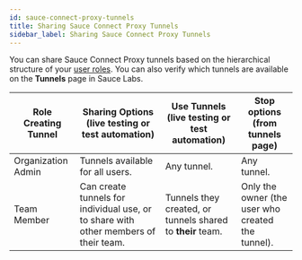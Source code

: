 ```yaml
---
id: sauce-connect-proxy-tunnels
title: Sharing Sauce Connect Proxy Tunnels
sidebar_label: Sharing Sauce Connect Proxy Tunnels
---
```

You can share Sauce Connect Proxy tunnels based on the hierarchical structure of your [user roles](https://docs.saucelabs.com/basics/acct-team-mgmt/managing-user-info/#user-roles). You can also verify which tunnels are available on the **Tunnels** page in Sauce Labs.

| Role Creating Tunnel  | Sharing Options (live testing or test automation) | Use Tunnels (live testing or test automation) | Stop options (from tunnels page) |
| ------------- | ------------- | ------------- | ------------- |
| Organization Admin  | Tunnels available for all users.  | Any tunnel.  | Any tunnel.  |
| Team Member  | Can create tunnels for individual use, or to share with other members of their team.  | Tunnels they created, or tunnels shared to **their** team.  | Only the owner (the user who created the tunnel).  |
